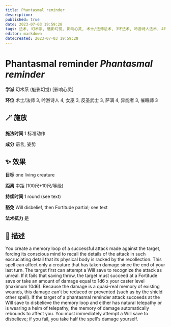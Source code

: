 ```yaml
---
title: Phantasmal reminder
description: 
published: true
date: 2023-07-03 19:59:28
tags: 法术, 幻术系, 魅影幻觉, 影响心灵, 术士/法师法术, 3环法术, 吟游诗人法术, 4环法术, 女巫法术, 反圣武士法术, 萨满法术, 异能者法术, 催眠师法术
editor: markdown
dateCreated: 2023-07-03 19:59:28
---
```


# **Phantasmal reminder** *Phantasmal reminder*

**学派** 幻术系 (魅影幻觉) \[影响心灵\] 

**环位** 术士/法师 3, 吟游诗人 4, 女巫 3, 反圣武士 3, 萨满 4, 异能者 3, 催眠师 3

## 🪄 施放

**施法时间** 1 标准动作

**成分** 语言, 姿势

## ✨ 效果 

**目标** one living creature 

**距离** 中距 (100尺+10尺/等级)  

**持续时间** 1 round (see text) 

**豁免** Will disbelief, then Fortitude partial; see text

**法术抗力** 是

## 📖 描述

You create a memory loop of a successful attack made against the target, forcing its conscious mind to recall the details of the attack in such excruciating detail that its physical body is racked by the recollection. This spell can affect only a creature that has taken damage since the end of your last turn. The target first can attempt a Will save to recognize the attack as unreal. If it fails that saving throw, the target must succeed at a Fortitude save or take an amount of damage equal to 1d6 x your caster level (maximum 10d6). Because the damage is a quasi-real memory of existing wounds, this damage can't be reduced or prevented (such as by the shield other spell).  If the target of a phantasmal reminder attack succeeds at the Will save to disbelieve the memory loop and either has natural telepathy or is wearing a helm of telepathy, the memory of damage automatically rebounds to affect you. You must immediately attempt a Will save to disbelieve; if you fail, you take half the spell's damage yourself.
    